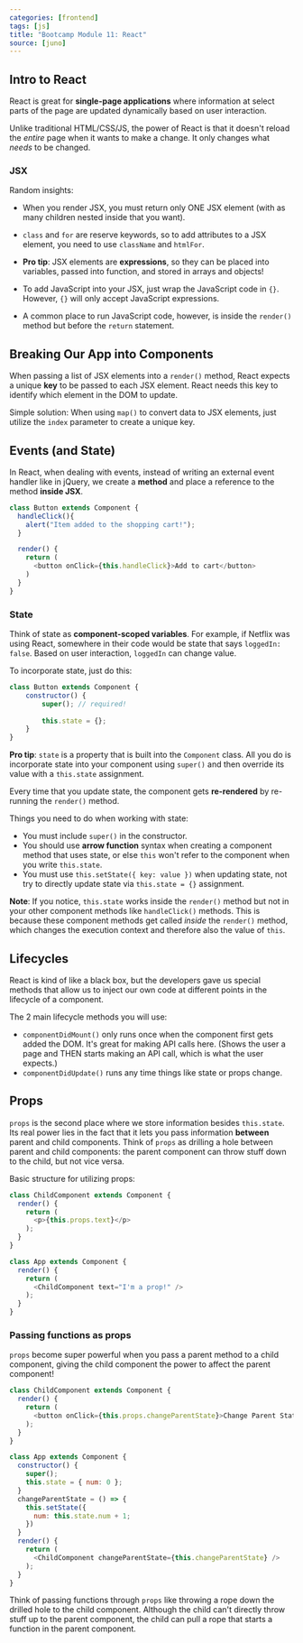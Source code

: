 ```yaml
---
categories: [frontend]
tags: [js]
title: "Bootcamp Module 11: React"
source: [juno]
---
```


## Intro to React

React is great for **single-page applications** where information at select parts of the page are updated dynamically based on user interaction.

Unlike traditional HTML/CSS/JS, the power of React is that it doesn't reload the *entire* page when it wants to make a change. It only changes what *needs* to be changed.

### JSX

Random insights:

* When you render JSX, you must return only ONE JSX element (with as many children nested inside that you want).

* `class` and `for` are reserve keywords, so to add attributes to a JSX element, you need to use `className` and `htmlFor`.

* **Pro tip**: JSX elements are **expressions**, so they can be placed into variables, passed into function, and stored in arrays and objects!

* To add JavaScript into your JSX, just wrap the JavaScript code in `{}`. However, `{}` will only accept JavaScript expressions.

* A common place to run JavaScript code, however, is inside the `render()` method but before the `return` statement.

## Breaking Our App into Components

When passing a list of JSX elements into a `render()` method, React expects a unique **key** to be passed to each JSX element. React needs this key to identify which element in the DOM to update.

Simple solution: When using `map()` to convert data to JSX elements, just utilize the `index` parameter to create a unique key.

## Events (and State)

In React, when dealing with events, instead of writing an external event handler like in jQuery, we create a **method** and place a reference to the method **inside JSX**.

```js
class Button extends Component {
  handleClick(){
    alert("Item added to the shopping cart!");
  }

  render() {
    return (
      <button onClick={this.handleClick}>Add to cart</button>
    )
  }
}
```

### State

Think of state as **component-scoped variables**. For example, if Netflix was using React, somewhere in their code would be state that says `loggedIn: false`. Based on user interaction, `loggedIn` can change value.

To incorporate state, just do this:

```js
class Button extends Component {
    constructor() {
        super(); // required!
        
        this.state = {};
    }
}
```

**Pro tip**: `state` is a property that is built into the `Component` class. All you do is incorporate state into your component using `super()` and then override its value with a `this.state` assignment.

Every time that you update state, the component gets **re-rendered** by re-running the `render()` method.

Things you need to do when working with state:

* You must include `super()` in the constructor.
* You should use **arrow function** syntax when creating a component method that uses state, or else `this` won't refer to the component when you write `this.state`.
* You must use `this.setState({ key: value })` when updating state, not try to directly update state via `this.state = {}` assignment.

**Note**: If you notice, `this.state` works inside the `render()` method but not in your other component methods like `handleClick()` methods. This is because these component methods get called *inside* the `render()` method, which changes the execution context and therefore also the value of `this`.

## Lifecycles

React is kind of like a black box, but the developers gave us special methods that allow us to inject our own code at different points in the lifecycle of a component.

The 2 main lifecycle methods you will use:
* `componentDidMount()` only runs once when the component first gets added the DOM. It's great for making API calls here. (Shows the user a page and THEN starts making an API call, which is what the user expects.)
* `componentDidUpdate()` runs any time things like state or props change.

## Props

`props` is the second place where we store information besides `this.state`. Its real power lies in the fact that it lets you pass information **between** parent and child components. Think of `props` as drilling a hole between parent and child components: the parent component can throw stuff down to the child, but not vice versa.

Basic structure for utilizing props:

```js
class ChildComponent extends Component {
  render() {
    return (
      <p>{this.props.text}</p>
    );
  }
}

class App extends Component {
  render() {
    return (
      <ChildComponent text="I'm a prop!" />
    );
  }
}
```

### Passing functions as props

`props` become super powerful when you pass a parent method to a child component, giving the child component the power to affect the parent component!

```js
class ChildComponent extends Component {
  render() {
    return (
      <button onClick={this.props.changeParentState}>Change Parent State Now!</button>
    );
  }
}

class App extends Component {
  constructor() {
    super();
    this.state = { num: 0 };
  }
  changeParentState = () => {
    this.setState({
      num: this.state.num + 1;
    })
  }
  render() {
    return (
      <ChildComponent changeParentState={this.changeParentState} />
    );
  }
}
```

Think of passing functions through `props` like throwing a rope down the drilled hole to the child component. Although the child can't directly throw stuff up to the parent component, the child can pull a rope that starts a function in the parent component.